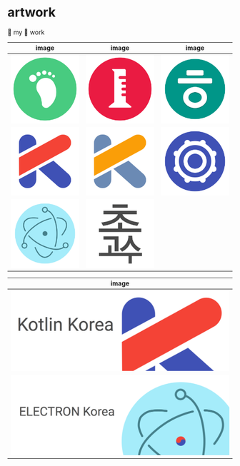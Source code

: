 # artwork

:thought_balloon: my :art: work

| image                  | image                 | image                  |
|:----------------------:|:---------------------:|:----------------------:|
| ![footprint]           | ![lab]                | ![hieuh]               |
| [![kotlinkr]][kknote]  | [![kotlin]][knote]    | [![photonkit]][pknote] |
| [![elec]][elecnote]    | ![guru]               |                        |

| image                  |
|:----------------------:|
| [![kkfb]][kkfbnote]    |
| [![ekfb]][ekfbnote]    |













[elec]: electron/512/ic_launcher.png
[footprint]: footprint/512/ic_launcher.png
[guru]: guru/guru.png
[hieuh]: hieuh/512/ic_launcher.png
[kotlinkr]: kotlinkr/kotlinkr.png
[kotlin]: kotlinkr/kotlin.png
[kkfb]: kotlinkr/facebook%20cover.png
[ekfb]: electron/facebook%20cover.png
[lab]: lab/512/ic_launcher.png
[photonkit]: photonkit/512/ic_launcher.png

[elecnote]: http://electron.atom.io/
[hieuh_note]: http://www.fileformat.info/info/unicode/char/1112/index.htm
[kknote]: https://www.facebook.com/kotlinkr
[knote]: https://kotlinlang.org/
[kkfbnote]: https://www.facebook.com/kotlinkr
[ekfbnote]: https://www.facebook.com/groups/808628819214318
[pknote]: https://github.com/react-photonkit/
